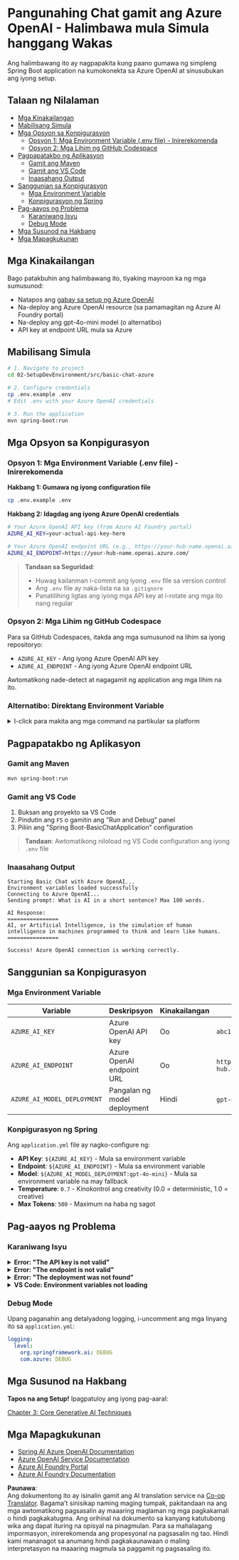 <!--
CO_OP_TRANSLATOR_METADATA:
{
  "original_hash": "2289320a74aeca1eb844cd7d3a7a9e12",
  "translation_date": "2025-07-21T19:42:40+00:00",
  "source_file": "02-SetupDevEnvironment/src/basic-chat-azure/README.md",
  "language_code": "tl"
}
-->
# Pangunahing Chat gamit ang Azure OpenAI - Halimbawa mula Simula hanggang Wakas

Ang halimbawang ito ay nagpapakita kung paano gumawa ng simpleng Spring Boot application na kumokonekta sa Azure OpenAI at sinusubukan ang iyong setup.

## Talaan ng Nilalaman

- [Mga Kinakailangan](../../../../../02-SetupDevEnvironment/src/basic-chat-azure)
- [Mabilisang Simula](../../../../../02-SetupDevEnvironment/src/basic-chat-azure)
- [Mga Opsyon sa Konpigurasyon](../../../../../02-SetupDevEnvironment/src/basic-chat-azure)
  - [Opsyon 1: Mga Environment Variable (.env file) - Inirerekomenda](../../../../../02-SetupDevEnvironment/src/basic-chat-azure)
  - [Opsyon 2: Mga Lihim ng GitHub Codespace](../../../../../02-SetupDevEnvironment/src/basic-chat-azure)
- [Pagpapatakbo ng Aplikasyon](../../../../../02-SetupDevEnvironment/src/basic-chat-azure)
  - [Gamit ang Maven](../../../../../02-SetupDevEnvironment/src/basic-chat-azure)
  - [Gamit ang VS Code](../../../../../02-SetupDevEnvironment/src/basic-chat-azure)
  - [Inaasahang Output](../../../../../02-SetupDevEnvironment/src/basic-chat-azure)
- [Sanggunian sa Konpigurasyon](../../../../../02-SetupDevEnvironment/src/basic-chat-azure)
  - [Mga Environment Variable](../../../../../02-SetupDevEnvironment/src/basic-chat-azure)
  - [Konpigurasyon ng Spring](../../../../../02-SetupDevEnvironment/src/basic-chat-azure)
- [Pag-aayos ng Problema](../../../../../02-SetupDevEnvironment/src/basic-chat-azure)
  - [Karaniwang Isyu](../../../../../02-SetupDevEnvironment/src/basic-chat-azure)
  - [Debug Mode](../../../../../02-SetupDevEnvironment/src/basic-chat-azure)
- [Mga Susunod na Hakbang](../../../../../02-SetupDevEnvironment/src/basic-chat-azure)
- [Mga Mapagkukunan](../../../../../02-SetupDevEnvironment/src/basic-chat-azure)

## Mga Kinakailangan

Bago patakbuhin ang halimbawang ito, tiyaking mayroon ka ng mga sumusunod:

- Natapos ang [gabay sa setup ng Azure OpenAI](../../getting-started-azure-openai.md)  
- Na-deploy ang Azure OpenAI resource (sa pamamagitan ng Azure AI Foundry portal)  
- Na-deploy ang gpt-4o-mini model (o alternatibo)  
- API key at endpoint URL mula sa Azure  

## Mabilisang Simula

```bash
# 1. Navigate to project
cd 02-SetupDevEnvironment/src/basic-chat-azure

# 2. Configure credentials
cp .env.example .env
# Edit .env with your Azure OpenAI credentials

# 3. Run the application
mvn spring-boot:run
```

## Mga Opsyon sa Konpigurasyon

### Opsyon 1: Mga Environment Variable (.env file) - Inirerekomenda

**Hakbang 1: Gumawa ng iyong configuration file**  
```bash
cp .env.example .env
```

**Hakbang 2: Idagdag ang iyong Azure OpenAI credentials**  
```bash
# Your Azure OpenAI API key (from Azure AI Foundry portal)
AZURE_AI_KEY=your-actual-api-key-here

# Your Azure OpenAI endpoint URL (e.g., https://your-hub-name.openai.azure.com/)
AZURE_AI_ENDPOINT=https://your-hub-name.openai.azure.com/
```

> **Tandaan sa Seguridad**: 
> - Huwag kailanman i-commit ang iyong `.env` file sa version control
> - Ang `.env` file ay naka-lista na sa `.gitignore`
> - Panatilihing ligtas ang iyong mga API key at i-rotate ang mga ito nang regular

### Opsyon 2: Mga Lihim ng GitHub Codespace

Para sa GitHub Codespaces, itakda ang mga sumusunod na lihim sa iyong repositoryo:
- `AZURE_AI_KEY` - Ang iyong Azure OpenAI API key
- `AZURE_AI_ENDPOINT` - Ang iyong Azure OpenAI endpoint URL

Awtomatikong nade-detect at nagagamit ng application ang mga lihim na ito.

### Alternatibo: Direktang Environment Variable

<details>
<summary>I-click para makita ang mga command na partikular sa platform</summary>

**Linux/macOS (bash/zsh):**  
```bash
export AZURE_AI_KEY=your-actual-api-key-here
export AZURE_AI_ENDPOINT=https://your-hub-name.openai.azure.com/
```

**Windows (Command Prompt):**  
```cmd
set AZURE_AI_KEY=your-actual-api-key-here
set AZURE_AI_ENDPOINT=https://your-hub-name.openai.azure.com/
```

**Windows (PowerShell):**  
```powershell
$env:AZURE_AI_KEY="your-actual-api-key-here"
$env:AZURE_AI_ENDPOINT="https://your-hub-name.openai.azure.com/"
```
</details>

## Pagpapatakbo ng Aplikasyon

### Gamit ang Maven

```bash
mvn spring-boot:run
```

### Gamit ang VS Code

1. Buksan ang proyekto sa VS Code  
2. Pindutin ang `F5` o gamitin ang "Run and Debug" panel  
3. Piliin ang "Spring Boot-BasicChatApplication" configuration  

> **Tandaan**: Awtomatikong niloload ng VS Code configuration ang iyong `.env` file

### Inaasahang Output

```
Starting Basic Chat with Azure OpenAI...
Environment variables loaded successfully
Connecting to Azure OpenAI...
Sending prompt: What is AI in a short sentence? Max 100 words.

AI Response:
================
AI, or Artificial Intelligence, is the simulation of human intelligence in machines programmed to think and learn like humans.
================

Success! Azure OpenAI connection is working correctly.
```

## Sanggunian sa Konpigurasyon

### Mga Environment Variable

| Variable | Deskripsyon | Kinakailangan | Halimbawa |
|----------|-------------|--------------|-----------|
| `AZURE_AI_KEY` | Azure OpenAI API key | Oo | `abc123...` |
| `AZURE_AI_ENDPOINT` | Azure OpenAI endpoint URL | Oo | `https://my-hub.openai.azure.com/` |
| `AZURE_AI_MODEL_DEPLOYMENT` | Pangalan ng model deployment | Hindi | `gpt-4o-mini` (default) |

### Konpigurasyon ng Spring

Ang `application.yml` file ay nagko-configure ng:  
- **API Key**: `${AZURE_AI_KEY}` - Mula sa environment variable  
- **Endpoint**: `${AZURE_AI_ENDPOINT}` - Mula sa environment variable  
- **Model**: `${AZURE_AI_MODEL_DEPLOYMENT:gpt-4o-mini}` - Mula sa environment variable na may fallback  
- **Temperature**: `0.7` - Kinokontrol ang creativity (0.0 = deterministic, 1.0 = creative)  
- **Max Tokens**: `500` - Maximum na haba ng sagot  

## Pag-aayos ng Problema

### Karaniwang Isyu

<details>
<summary><strong>Error: "The API key is not valid"</strong></summary>

- Tiyaking ang iyong `AZURE_AI_KEY` ay tama ang pagkaka-set sa iyong `.env` file  
- Siguraduhing eksaktong kinopya ang API key mula sa Azure AI Foundry portal  
- Tiyaking walang sobrang espasyo o mga quote sa paligid ng key  
</details>

<details>
<summary><strong>Error: "The endpoint is not valid"</strong></summary>

- Siguraduhing ang iyong `AZURE_AI_ENDPOINT` ay kumpleto ang URL (hal., `https://your-hub-name.openai.azure.com/`)  
- Suriin ang consistency ng trailing slash  
- Tiyaking ang endpoint ay tumutugma sa iyong Azure deployment region  
</details>

<details>
<summary><strong>Error: "The deployment was not found"</strong></summary>

- Tiyaking ang pangalan ng iyong model deployment ay eksaktong tumutugma sa naka-deploy sa Azure  
- Suriin kung ang model ay matagumpay na na-deploy at aktibo  
- Subukang gamitin ang default na deployment name: `gpt-4o-mini`  
</details>

<details>
<summary><strong>VS Code: Environment variables not loading</strong></summary>

- Siguraduhing ang iyong `.env` file ay nasa root directory ng proyekto (parehong level ng `pom.xml`)  
- Subukang patakbuhin ang `mvn spring-boot:run` sa integrated terminal ng VS Code  
- Suriin kung maayos na naka-install ang VS Code Java extension  
- Tiyaking ang launch configuration ay may `"envFile": "${workspaceFolder}/.env"`  
</details>

### Debug Mode

Upang paganahin ang detalyadong logging, i-uncomment ang mga linyang ito sa `application.yml`:

```yaml
logging:
  level:
    org.springframework.ai: DEBUG
    com.azure: DEBUG
```

## Mga Susunod na Hakbang

**Tapos na ang Setup!** Ipagpatuloy ang iyong pag-aaral:

[Chapter 3: Core Generative AI Techniques](../../../03-CoreGenerativeAITechniques/README.md)

## Mga Mapagkukunan

- [Spring AI Azure OpenAI Documentation](https://docs.spring.io/spring-ai/reference/api/clients/azure-openai-chat.html)  
- [Azure OpenAI Service Documentation](https://learn.microsoft.com/azure/ai-services/openai/)  
- [Azure AI Foundry Portal](https://ai.azure.com/)  
- [Azure AI Foundry Documentation](https://learn.microsoft.com/azure/ai-foundry/how-to/create-projects?tabs=ai-foundry&pivots=hub-project)  

**Paunawa**:  
Ang dokumentong ito ay isinalin gamit ang AI translation service na [Co-op Translator](https://github.com/Azure/co-op-translator). Bagama't sinisikap naming maging tumpak, pakitandaan na ang mga awtomatikong pagsasalin ay maaaring maglaman ng mga pagkakamali o hindi pagkakatugma. Ang orihinal na dokumento sa kanyang katutubong wika ang dapat ituring na opisyal na pinagmulan. Para sa mahalagang impormasyon, inirerekomenda ang propesyonal na pagsasalin ng tao. Hindi kami mananagot sa anumang hindi pagkakaunawaan o maling interpretasyon na maaaring magmula sa paggamit ng pagsasaling ito.